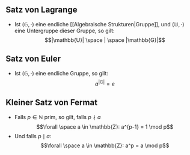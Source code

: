 ## Satz von Lagrange
- Ist $(\mathbb{G}, \cdot)$ eine endliche [[Algebraische Strukturen|Gruppe]], und $(\mathbb{U}, \cdot)$ eine Untergruppe dieser Gruppe, so gilt:
$$|\mathbb{U}| \space | \space |\mathbb{G}|$$
## Satz von Euler
- Ist $(\mathbb{G}, \cdot)$ eine endliche Gruppe, so gilt:
$$a^{|\mathbb{G}|} = e$$
## Kleiner Satz von Fermat
- Falls $p \in \mathbb{N}$ prim, so gilt, falls $p \nmid a$
$$\forall \space a \in \mathbb{Z}: a^{p-1} = 1 \mod p$$
- Und falls $p \mid a$:
$$\forall \space a \in \mathbb{Z}: a^p = a \mod p$$